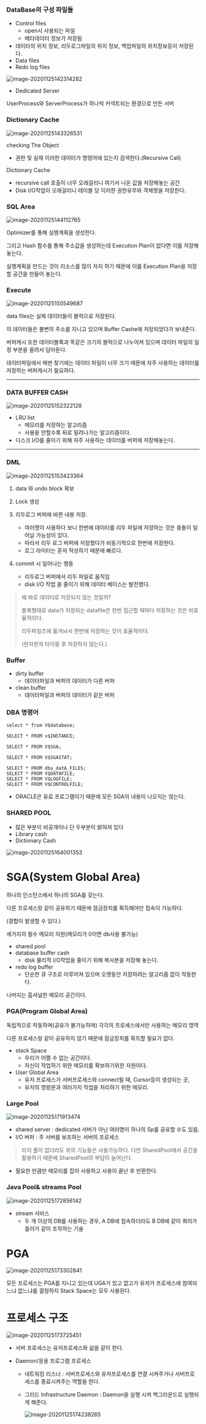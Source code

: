 ### DataBase의 구성 파일들

- Control files
  - open시 사용되는 파일
  - 메타데이터 정보가 저장됨
- 데이타의 위치 정보, 리두로그파일의 위치 정보, 백업파일의 위치정보등이 저장된다.
- Data files
- Redo log files

![image-20201125142314282](20201125.assets/image-20201125142314282.png)

- Dedicated Server

UserProcess와 ServerProcess가 하나씩 커넥트되는 환경으로 만든 서버

### Dictionary Cache

![image-20201125143326531](20201125.assets/image-20201125143326531.png)

checking The Object

- 권한 및 실제 이러한 데이터가 명령어에 있는지 검색한다.(Recursive Call)

Dictionary Cache

- recursive call 호출이 너무 오래걸리니 여기서 나온 값을 저장해놓는 공간
- Disk I/O작업이 오래걸리니 테이블 당 이러한 권한유무와 객체명을 저장한다.



### SQL Area

![image-20201125144112765](20201125.assets/image-20201125144112765.png)

Optimizer를 통해 실행계획을 생성한다.

그리고 Hash 함수를 통해 주소값을 생성하는데 Execution Plan이 없다면 이를 저장해 놓는다.

실행계획을 만드는 것이 리소스를 많이 차지 하기 때문에 이를 Execution Plan을 저장할 공간을 만들어 놓는다.



### Execute

![image-20201125150549687](20201125.assets/image-20201125150549687.png)

data files는 실제 데이터들이 블럭으로 저장된다.

이 데이터들은 불변의 주소를 지니고 있으며 Buffer Cashe에 저장되었다가 보내준다.

버퍼캐시 또한 데이터블록과 똑같은 크기의 블럭으로 나누어져 있으며 데이터 파일의 일정 부분을 올려서 담아둔다.

데이터파일에서 매번 찾기에는 데이터 파일이 너무 크기 때문에 자주 사용하는 데이터를 저장하는 버퍼캐시가 필요하다. 

---

### DATA BUFFER CASH

![image-20201125152322128](20201125.assets/image-20201125152322128.png)

- LRU list
  - 메모리를 저장하는 알고리즘
  - 사용을 안할수록 뒤로 밀려나가는 알고리즘이다.
- 디스크 I/O를 줄이기 위해 자주 사용하는 데이터를 버퍼에 저장해놓는다.

---

### DML

![image-20201125153423364](20201125.assets/image-20201125153423364.png)

1. data 와 undo block 확보
2. Lock 생성
3. 리두로그 버퍼에 바뀐 내용 저장.
   - 여러명이 사용하다 보니 한번에 데이터를 리두 파일에 저장하는 것은 충돌이 일어날 가능성이 있다.
   - 따라서 리두 로그 버퍼에 저장했다가 비동기적으로 한번에 저장한다.
   - 로그 라이터는 혼자 작성하기 때문에 빠르다.

4. commit 시 일어나는 행동
   - 리두로그 버퍼에서 리두 파일로 움직임
   - disk I/O 작업 을 줄이기 위해 데이터 베이스는 발전했다.

> 왜 바로 데이터로 저장되지 않는 것일까?
>
> 블록형태로 data가 저장되는 datafile은 한번 접근할 때마다 저장하는 것은 비효율적이다.
>
> 리두파일즈에 옮겨놔서 한번에 저장하는 것이 효율적이다.
>
> (한자한자 타이핑 후 저장하지 않는다.)



### Buffer

- dirty buffer
  - 데이터파일과 버퍼의 데이터가 다른 버퍼 
- clean buffer
  - 데이터파일과 버퍼의 데이터가 같은 버퍼 



### DBA 명령어

```mysql
select * from V$database;
```

```mysql
SELECT * FROM v$INSTANCE;
```



```mysql
SELECT * FROM V$SGA;
```

```mysql
SELECT * FROM V$SGASTAT;
```

```mysql
SELECT * FROM dba_datA_FILES;
SELECT * FROM V$DATAFILE;
SELECT * FROM V$LOGFILE;
SELECT * FROM V$CONTROLFILE;
```



- ORACLE은 유료 프로그램이기 때문에 모든 SGA의 내용이 나오지는 않는다.



### SHARED POOL

- 많은 부분이 비공개이나 단 두부분이 밝혀져 있다
- Library cash
- Dictionary Cash



![image-20201125164001353](20201125.assets/image-20201125164001353.png)





# SGA(System Global Area)

하나의 인스턴스에서 하나의 SGA를 갖는다.

다른 프로세스랑 같이 공유하기 때문에 잠금장치를 획득해야만 접속이 가능하다.

(경합이 발생할 수 있다.)

세가지의 필수 메모리 자원(메모리가 0이면 db사용 불가능)

- shared pool
- database buffer cash
  - disk 물리적 I/O작업을 줄이기 위해 복사본을 저장해 놓는다.
- redo log buffer
  - 단순한 큐 구조로 이루어져 있으며 오랫동안 저장하려는 알고리즘 없이 작동한다.

나머지는 옵셔널한 메모리 공간이다.



### PGA(Program Global Area)

독립적으로 작동하며(공유가 불가능하며) 각각의 프로세스에서만 사용하는 메모리 영역

다른 프로세스랑 같이 공유하지 않기 때문에 잠금장치를 획득할 필요가 없다.

- stack Space
  - 우리가 어쩔 수 없는 공간이다.
  - 자신이 작업하기 위한 메모리를 확보하기위한 자원이다.
- User Global Area
  - 유저 프로세스가 서버프로세스와 connect될 때, Cursor등이 생성되는 곳,
  - 유저의 명령문과 여러가지 작업을 처리하기 위한 메모리.



### Large Pool

![image-20201125171913474](20201125.assets/image-20201125171913474.png)

- shared server : dedicated 서버가 아닌 여러명이 하나의 Sp를 공유할 수도 있음.
- I/O 버퍼 : 주 서버를 보조하는 서버의 프로세스

> 라지 풀이 없더라도 위의 기능들은 사용가능하다. 다만 SharedPool에서 공간을 활용하기 때문에 SharedPool의 부담이 늘어난다.

- 필요한 만큼만 메모리를 잡아 사용하고 사용이 끝난 후 반환한다.



### Java Pool& streams Pool

![image-20201125172856142](20201125.assets/image-20201125172856142.png)

- stream 서비스
  - 두 개 이상의 DB를 사용하는 경우, A DB에 접속하더라도 B DB에 같이 쿼리가 흘러가 같이 조작하는 기술





# PGA

![image-20201125173302841](20201125.assets/image-20201125173302841.png)

모든 프로세스는 PGA를 지니고 있는데 UGA가 있고 없고가 유저가 프로세스에 참여되느냐 없느냐를 결정하지 Stack Space는 모두 사용된다.



# 프로세스 구조

![image-20201125173725451](20201125.assets/image-20201125173725451.png)

- 서버 프로세스는 유저프로세스와 삶을 같이 한다.

- Daemon/응용 프로그램 프로세스

  - 네트워킹 리스너 : 서버프로세스와 유저프로세스를 연결 시켜주거나 서버프로세스를 종료시켜주는 역할을 한다.

  - 그리드 Infrastructure Daemon : Daemon을 실행 시켜 백그라운드로 실행되게 해준다.

    ![image-20201125174238265](20201125.assets/image-20201125174238265.png)